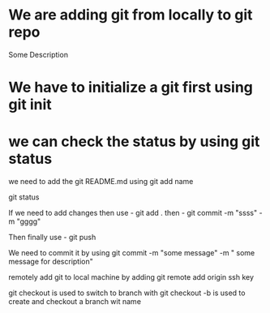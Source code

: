  # We are adding git from locally to git repo 

 Some Description 

 # We have to initialize a git first  using git init 

 # we can check the status by using git status 

 we need to add the git README.md using git add name 

git status 

If we need to add changes then use - git add .
then - git commit  -m "ssss" -m "gggg"

Then finally use - git push 

We need to commit  it by using git commit -m "some message" -m " some message for description"
 
 remotely add git to local machine by adding git remote add origin ssh key 

git checkout <branchname> is used to  switch to branch with <branch name>
git checkout -b <branchname> is used to create and checkout a branch wit name <branchname>



